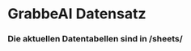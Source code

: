 



























































































































































































































































































































































































































# GrabbeAI Datensatz





### Die aktuellen Datentabellen sind in /sheets/


